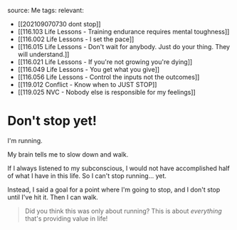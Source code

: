 source: Me
tags:
relevant:
- [[202109070730 dont stop]]
- [[116.103 Life Lessons - Training endurance requires mental toughness]]
- [[116.002 Life Lessons - I set the pace]]
- [[116.015 Life Lessons - Don't wait for anybody. Just do your thing. They will understand.]]
- [[116.021 Life Lessons - If you're not growing you're dying]]
- [[116.049 Life Lessons - You get what you give]]
- [[116.056 Life Lessons - Control the inputs not the outcomes]]
- [[119.012 Conflict - Know when to JUST STOP]]
- [[119.025 NVC - Nobody else is responsible for my feelings]]

# Don't stop yet!

I'm running. 

My brain tells me to slow down and walk. 

If I always listened to my subconscious, I would not have accomplished half of what I have in this life. So I can't stop running... yet.

Instead, I said a goal for a point where I'm going to stop, and I don't stop until I've hit it. Then I can walk.

> Did you think this was only about running? This is about _everything_ that's providing value in life!

